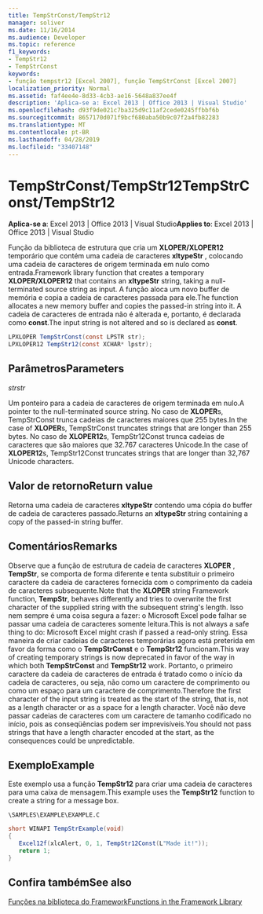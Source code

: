 ```yaml
---
title: TempStrConst/TempStr12
manager: soliver
ms.date: 11/16/2014
ms.audience: Developer
ms.topic: reference
f1_keywords:
- TempStr12
- TempStrConst
keywords:
- função tempstr12 [Excel 2007], função TempStrConst [Excel 2007]
localization_priority: Normal
ms.assetid: faf4ee4e-8d33-4cb3-ae16-5648a837ee4f
description: 'Aplica-se a: Excel 2013 | Office 2013 | Visual Studio'
ms.openlocfilehash: d93f9de021c7ba325d9c11af2cede0245ffbbf6b
ms.sourcegitcommit: 8657170d071f9bcf680aba50b9c07f2a4fb82283
ms.translationtype: MT
ms.contentlocale: pt-BR
ms.lasthandoff: 04/28/2019
ms.locfileid: "33407148"
---
```

# <a name="tempstrconsttempstr12"></a><span data-ttu-id="3b988-104">TempStrConst/TempStr12</span><span class="sxs-lookup"><span data-stu-id="3b988-104">TempStrConst/TempStr12</span></span>

 <span data-ttu-id="3b988-105">**Aplica-se a**: Excel 2013 | Office 2013 | Visual Studio</span><span class="sxs-lookup"><span data-stu-id="3b988-105">**Applies to**: Excel 2013 | Office 2013 | Visual Studio</span></span> 
  
<span data-ttu-id="3b988-106">Função da biblioteca de estrutura que cria um **XLOPER/XLOPER12** temporário que contém uma cadeia de caracteres **xltypeStr** , colocando uma cadeia de caracteres de origem terminada em nulo como entrada.</span><span class="sxs-lookup"><span data-stu-id="3b988-106">Framework library function that creates a temporary **XLOPER/XLOPER12** that contains an **xltypeStr** string, taking a null-terminated source string as input.</span></span> <span data-ttu-id="3b988-107">A função aloca um novo buffer de memória e copia a cadeia de caracteres passada para ele.</span><span class="sxs-lookup"><span data-stu-id="3b988-107">The function allocates a new memory buffer and copies the passed-in string into it.</span></span> <span data-ttu-id="3b988-108">A cadeia de caracteres de entrada não é alterada e, portanto, é declarada como **const**.</span><span class="sxs-lookup"><span data-stu-id="3b988-108">The input string is not altered and so is declared as **const**.</span></span>
  
```cs
LPXLOPER TempStrConst(const LPSTR str);
LPXLOPER12 TempStr12(const XCHAR* lpstr);
```

## <a name="parameters"></a><span data-ttu-id="3b988-109">Parâmetros</span><span class="sxs-lookup"><span data-stu-id="3b988-109">Parameters</span></span>

 <span data-ttu-id="3b988-110">_str_</span><span class="sxs-lookup"><span data-stu-id="3b988-110">_str_</span></span>
  
<span data-ttu-id="3b988-111">Um ponteiro para a cadeia de caracteres de origem terminada em nulo.</span><span class="sxs-lookup"><span data-stu-id="3b988-111">A pointer to the null-terminated source string.</span></span> <span data-ttu-id="3b988-112">No caso de **XLOPER**s, TempStrConst trunca cadeias de caracteres maiores que 255 bytes.</span><span class="sxs-lookup"><span data-stu-id="3b988-112">In the case of **XLOPER**s, TempStrConst truncates strings that are longer than 255 bytes.</span></span> <span data-ttu-id="3b988-113">No caso de **XLOPER12**s, TempStr12Const trunca cadeias de caracteres que são maiores que 32.767 caracteres Unicode.</span><span class="sxs-lookup"><span data-stu-id="3b988-113">In the case of **XLOPER12**s, TempStr12Const truncates strings that are longer than 32,767 Unicode characters.</span></span>
  
## <a name="return-value"></a><span data-ttu-id="3b988-114">Valor de retorno</span><span class="sxs-lookup"><span data-stu-id="3b988-114">Return value</span></span>

<span data-ttu-id="3b988-115">Retorna uma cadeia de caracteres **xltypeStr** contendo uma cópia do buffer de cadeia de caracteres passado.</span><span class="sxs-lookup"><span data-stu-id="3b988-115">Returns an **xltypeStr** string containing a copy of the passed-in string buffer.</span></span> 
  
## <a name="remarks"></a><span data-ttu-id="3b988-116">Comentários</span><span class="sxs-lookup"><span data-stu-id="3b988-116">Remarks</span></span>

<span data-ttu-id="3b988-117">Observe que a função de estrutura de cadeia de caracteres **XLOPER** , **TempStr**, se comporta de forma diferente e tenta substituir o primeiro caractere da cadeia de caracteres fornecida com o comprimento da cadeia de caracteres subsequente.</span><span class="sxs-lookup"><span data-stu-id="3b988-117">Note that the **XLOPER** string Framework function, **TempStr**, behaves differently and tries to overwrite the first character of the supplied string with the subsequent string's length.</span></span> <span data-ttu-id="3b988-118">Isso nem sempre é uma coisa segura a fazer: o Microsoft Excel pode falhar se passar uma cadeia de caracteres somente leitura.</span><span class="sxs-lookup"><span data-stu-id="3b988-118">This is not always a safe thing to do: Microsoft Excel might crash if passed a read-only string.</span></span> <span data-ttu-id="3b988-119">Essa maneira de criar cadeias de caracteres temporárias agora está preterida em favor da forma como o **TempStrConst** e o **TempStr12** funcionam.</span><span class="sxs-lookup"><span data-stu-id="3b988-119">This way of creating temporary strings is now deprecated in favor of the way in which both **TempStrConst** and **TempStr12** work.</span></span> <span data-ttu-id="3b988-120">Portanto, o primeiro caractere da cadeia de caracteres de entrada é tratado como o início da cadeia de caracteres, ou seja, não como um caractere de comprimento ou como um espaço para um caractere de comprimento.</span><span class="sxs-lookup"><span data-stu-id="3b988-120">Therefore the first character of the input string is treated as the start of the string, that is, not as a length character or as a space for a length character.</span></span> <span data-ttu-id="3b988-121">Você não deve passar cadeias de caracteres com um caractere de tamanho codificado no início, pois as conseqüências podem ser imprevisíveis.</span><span class="sxs-lookup"><span data-stu-id="3b988-121">You should not pass strings that have a length character encoded at the start, as the consequences could be unpredictable.</span></span> 
  
## <a name="example"></a><span data-ttu-id="3b988-122">Exemplo</span><span class="sxs-lookup"><span data-stu-id="3b988-122">Example</span></span>

<span data-ttu-id="3b988-123">Este exemplo usa a função **TempStr12** para criar uma cadeia de caracteres para uma caixa de mensagem.</span><span class="sxs-lookup"><span data-stu-id="3b988-123">This example uses the **TempStr12** function to create a string for a message box.</span></span> 
  
 `\SAMPLES\EXAMPLE\EXAMPLE.C`
  
```cs
short WINAPI TempStrExample(void)
{
   Excel12f(xlcAlert, 0, 1, TempStr12Const(L"Made it!"));
   return 1;
}
```

## <a name="see-also"></a><span data-ttu-id="3b988-124">Confira também</span><span class="sxs-lookup"><span data-stu-id="3b988-124">See also</span></span>



[<span data-ttu-id="3b988-125">Funções na biblioteca do Framework</span><span class="sxs-lookup"><span data-stu-id="3b988-125">Functions in the Framework Library</span></span>](functions-in-the-framework-library.md)

